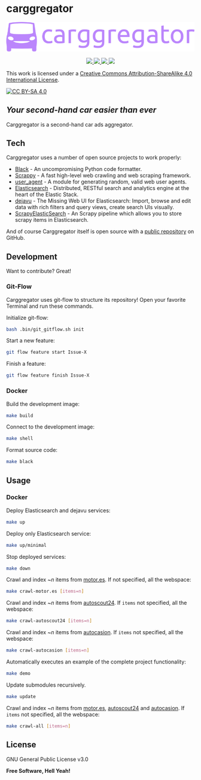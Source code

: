 # carggregator

<p align="center">
    <a href="https://github.com/eliseobao/carggregator/" alt="carggregator">
        <img src="https://github.com/eliseobao/carggregator/blob/develop/images/corporate/carggregator_logo_1.svg" />
    </a>
</p>


<p align="center">
    <a href="https://github.com/eliseobao/carggregator/blob/develop/LICENSE" alt="License">
        <img src="https://img.shields.io/github/license/eliseobao/carggregator" />
    </a>
    <a href="https://github.com/eliseobao/carggregator/graphs/contributors" alt="Contributors">
        <img src="https://img.shields.io/github/contributors/eliseobao/carggregator" />
    </a>
    <a href="https://github.com/eliseobao/carggregator/pulse" alt="Activity">
        <img src="https://img.shields.io/github/commit-activity/m/eliseobao/carggregator" />
    </a>
    <a href="#stars" alt="Stars">
        <img src="https://img.shields.io/github/stars/eliseobao/carggregator" />
    </a>
</p>


This work is licensed under a [Creative Commons Attribution-ShareAlike 4.0 International License][cc-by-sa].

[![CC BY-SA 4.0][cc-by-sa-image]][cc-by-sa]

[cc-by-sa]: http://creativecommons.org/licenses/by-sa/4.0/
[cc-by-sa-image]: https://licensebuttons.net/l/by-sa/4.0/88x31.png

## _Your second-hand car easier than ever_


Carggregator is a second-hand car ads aggregator.


## Tech

Carggregator uses a number of open source projects to work properly:

- [Black] - An uncompromising Python code formatter.
- [Scrappy] - A fast high-level web crawling and web scraping framework.
- [user_agent] - A module for generating random, valid web user agents.
- [Elasticsearch] - Distributed, RESTful search and analytics engine at the heart of the Elastic Stack.
- [dejavu] - The Missing Web UI for Elasticsearch: Import, browse and edit data with rich filters and query views, create search UIs visually.
- [ScrapyElasticSearch] - An Scrapy pipeline which allows you to store scrapy items in Elasticsearch.

And of course Carggregator itself is open source with a [public repository][carggregator] on GitHub.


## Development

Want to contribute? Great!


### Git-Flow

Carggregator uses git-flow to structure its repository! Open your favorite Terminal and run these commands.

Initialize git-flow:
```sh
bash .bin/git_gitflow.sh init
```

Start a new feature:
```sh
git flow feature start Issue-X
```

Finish a feature:
```sh
git flow feature finish Issue-X
```

### Docker

Build the development image:
```sh
make build
```

Connect to the development image:
```sh
make shell
```

Format source code:
```sh
make black
```


## Usage

### Docker

Deploy Elasticsearch and dejavu services:
```sh
make up
```

Deploy only Elasticsearch service:
```sh
make up/minimal
```

Stop deployed services:
```sh
make down
```

Crawl and index ~_n_ items from [motor.es](https://www.motor.es/coches-segunda-mano/).
If not specified, all the webspace:
```sh
make crawl-motor.es [items=n]
```

Crawl and index ~_n_ items from [autoscout24](https://www.autoscout24.es/lst?sort=standard&desc=0&ustate=N,U&atype=C&cy=E).
If `items` not specified, all the webspace:
```sh
make crawl-autoscout24 [items=n]
```

Crawl and index ~_n_ items from [autocasion](https://www.autocasion.com/coches-ocasion).
If `items` not specified, all the webspace:
```sh
make crawl-autocasion [items=n]
```

Automatically executes an example of the complete project functionality:
```sh
make demo
```

Update submodules recursively.
```sh
make update
```

Crawl and index ~_n_ items from [motor.es](https://www.motor.es/coches-segunda-mano/),
[autoscout24](https://www.autoscout24.es/lst?sort=standard&desc=0&ustate=N,U&atype=C&cy=E) and
[autocasion](https://www.autocasion.com/coches-ocasion). If `items` not specified, all the webspace:
```sh
make crawl-all [items=n]
```
## License

GNU General Public License v3.0


**Free Software, Hell Yeah!**




[carggregator]: <https://github.com/eliseobao/carggregator>
[git-repo-url]: <https://github.com/eliseobao/carggregator.git>

[Black]: <https://github.com/psf/black>
[Scrappy]: <https://github.com/scrapy/scrapy>
[user_agent]: <https://github.com/lorien/user_agent>
[Elasticsearch]: <https://github.com/elastic/elasticsearch>
[dejavu]: <https://github.com/appbaseio/dejavu>
[ScrapyElasticSearch]: <https://github.com/jayzeng/scrapy-elasticsearch>
